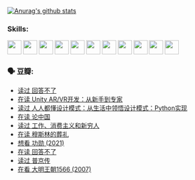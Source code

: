
[![Anurag's github stats](https://github-readme-stats.vercel.app/api?username=w940853815)](https://github.com/anuraghazra/github-readme-stats)

### Skills:

<code><img height="32" src="https://cdn.jsdelivr.net/npm/simple-icons@v5/icons/python.svg"></code>
<code><img height="32" src="https://cdn.jsdelivr.net/npm/simple-icons@v5/icons/javascript.svg"></code>
<code><img height="32" src="https://cdn.jsdelivr.net/npm/simple-icons@v5/icons/django.svg"></code>
<code><img height="32" src="https://cdn.jsdelivr.net/npm/simple-icons@v5/icons/flask.svg"></code>
<code><img height="32" src="https://cdn.jsdelivr.net/npm/simple-icons@v5/icons/vuetify.svg"></code>
<code><img height="32" src="https://cdn.jsdelivr.net/npm/simple-icons@v5/icons/git.svg"></code>
<code><img height="32" src="https://cdn.jsdelivr.net/npm/simple-icons@v5/icons/docker.svg"></code>
<code><img height="32" src="https://cdn.jsdelivr.net/npm/simple-icons@v5/icons/postgresql.svg"></code>
<code><img height="32" src="https://cdn.jsdelivr.net/npm/simple-icons@v5/icons/elasticsearch.svg"></code>
<code><img height="32" src="https://cdn.jsdelivr.net/npm/simple-icons@v5/icons/macos.svg"></code>
<code><img height="32" src="https://cdn.jsdelivr.net/npm/simple-icons@v5/icons/linux.svg"></code>

### 🗣 豆瓣:

<!-- DOUBAN-ACTIVITIES:START -->
- [读过 回答不了](https://www.douban.com/people/136069238/status/3812155932/?_i=48973874)
- [在读 Unity AR/VR开发：从新手到专家](https://www.douban.com/people/136069238/status/3810864648/?_i=48973874)
- [读过 人人都懂设计模式：从生活中领悟设计模式：Python实现](https://www.douban.com/people/136069238/status/3806334005/?_i=48973874)
- [在读 论中国](https://www.douban.com/people/136069238/status/3805671678/?_i=48973874)
- [读过 工作、消费主义和新穷人](https://www.douban.com/people/136069238/status/3803834644/?_i=48973874)
- [在读 穆斯林的葬礼](https://www.douban.com/people/136069238/status/3802824932/?_i=48973874)
- [想看 功勋‎ (2021)](https://www.douban.com/people/136069238/status/3802127044/?_i=48973874)
- [在读 回答不了](https://www.douban.com/people/136069238/status/3802078489/?_i=48973874)
- [读过 普京传](https://www.douban.com/people/136069238/status/3802076688/?_i=48973874)
- [在看 大明王朝1566‎ (2007)](https://www.douban.com/people/136069238/status/3800275133/?_i=48973874)
<!-- DOUBAN-ACTIVITIES:END -->
<!--
**w940853815/w940853815** is a ✨ _special_ ✨ repository because its `README.md` (this file) appears on your GitHub profile.

Here are some ideas to get you started:

- 🔭 I’m currently working on ...
- 🌱 I’m currently learning ...
- 👯 I’m looking to collaborate on ...
- 🤔 I’m looking for help with ...
- 💬 Ask me about ...
- 📫 How to reach me: ...
- 😄 Pronouns: ...
- ⚡ Fun fact: ...
-->
